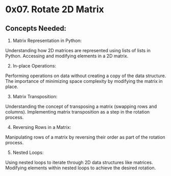 # 0x07. Rotate 2D Matrix

## Concepts Needed:

1. Matrix Representation in Python:

Understanding how 2D matrices are represented using lists of lists in Python.
Accessing and modifying elements in a 2D matrix.

2. In-place Operations:

Performing operations on data without creating a copy of the data structure.
The importance of minimizing space complexity by modifying the matrix in place.

3. Matrix Transposition:

Understanding the concept of transposing a matrix (swapping rows and columns).
Implementing matrix transposition as a step in the rotation process.

4. Reversing Rows in a Matrix:

Manipulating rows of a matrix by reversing their order as part of the rotation process.

5. Nested Loops:

Using nested loops to iterate through 2D data structures like matrices.
Modifying elements within nested loops to achieve the desired rotation.